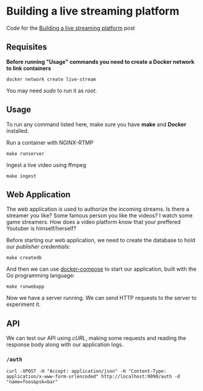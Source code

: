 # Building a live streaming platform

Code for the [Building a live streaming platform](https://www.maugzoide.com/posts/building-a-live-streaming-platform-part-i/) post

## Requisites

**Before running "Usage" commands you need to create a Docker network to link containers**
```
docker network create live-stream
```

You may need *sudo* to run it as *root*.

## Usage

To run any command listed here, make sure you have **make** and **Docker** installed.

Run a container with NGINX-RTMP
```
make runserver
```

Ingest a live video using ffmpeg
```
make ingest
```

## Web Application

The web application is used to authorize the incoming streams. Is there a streamer you like? Some famous person you like the videos? I watch some game streamers. How does a video platform know that your preffered Youtuber is himself/herself?

Before starting our web application, we need to create the database to hold our *publisher credentials*:

```
make createdb
```

And then we can use [docker-compose](https://docs.docker.com/compose/) to start our application, built with the Go programming language:

```
make runwebapp
```

Now we have a server running. We can send HTTP requests to the server to experiment it.

## API

We can test our API using *cURL*, making some requests and reading the response body along with our application logs.

### `/auth`

```shell
curl -XPOST -H "Accept: application/json" -H "Content-Type: application/x-www-form-urlencoded" http://localhost:9090/auth -d "name=foos&psk=bar"
```